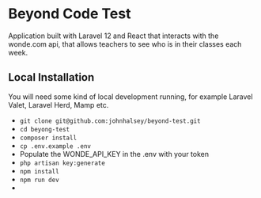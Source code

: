 # Beyond Code Test

Application built with Laravel 12 and React that interacts with the wonde.com api, that allows teachers to see who is in their classes each week.

## Local Installation

You will need some kind of local development running, for example Laravel Valet, Laravel Herd, Mamp etc.

- `git clone git@github.com:johnhalsey/beyond-test.git`
- `cd beyong-test`
- `composer install`
- `cp .env.example .env`
- Populate the WONDE_API_KEY in the .env with your token
- `php artisan key:generate`
- `npm install`
- `npm run dev`
- 

